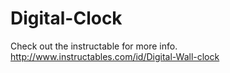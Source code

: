 # Digital-Clock
Check out the instructable for more info.
http://www.instructables.com/id/Digital-Wall-clock
